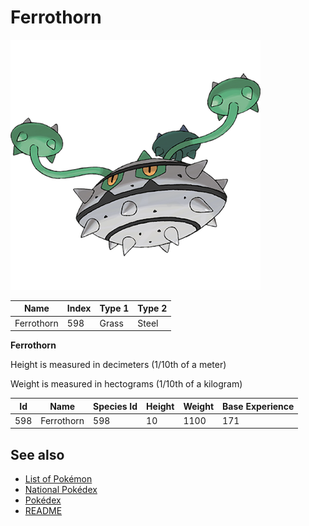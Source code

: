 # Ferrothorn


![Ferrothorn](images/598.png)

| **Name** | **Index** | **Type 1** | **Type 2** |
|----|----|----|----|
| Ferrothorn | 598 | Grass | Steel  |

**Ferrothorn** 


Height is measured in decimeters (1/10th of a meter)

Weight is measured in hectograms (1/10th of a kilogram)

| **Id** | **Name** | **Species Id** | **Height** | **Weight** | **Base Experience** |
|--------|----------|----------------|------------|------------|---------------------|
| 598 | Ferrothorn | 598 | 10 | 1100 | 171 |


## See also

- [List of Pokémon](../pokemon.md)
- [National Pokédex](../national_pokedex.md)
- [Pokédex](../pokedex.md)
- [README](../README.md)

